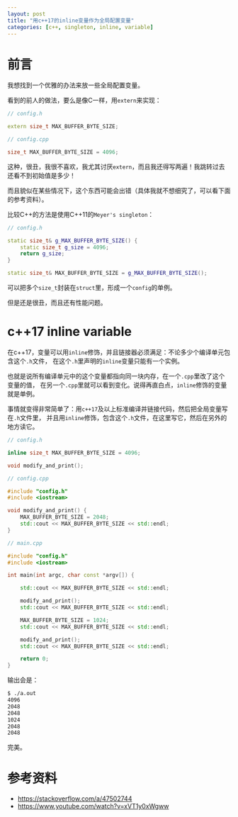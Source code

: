 ```yaml
---
layout: post
title: "用c++17的inline变量作为全局配置变量"
categories: [c++, singleton, inline, variable]
---
```


# 前言

我想找到一个优雅的办法来放一些全局配置变量。

看到的前人的做法，要么是像C一样，用`extern`来实现：

```c++
// config.h

extern size_t MAX_BUFFER_BYTE_SIZE;

// config.cpp

size_t MAX_BUFFER_BYTE_SIZE = 4096;
```

这种，很丑，我很不喜欢，我尤其讨厌`extern`，而且我还得写两遍！我跳转过去还看不到初始值是多少！

而且貌似在某些情况下，这个东西可能会出错（具体我就不想细究了，可以看下面的参考资料）。

比较C++的方法是使用C++11的`Meyer's singleton`：

```c++
// config.h

static size_t& g_MAX_BUFFER_BYTE_SIZE() {
    static size_t g_size = 4096;
    return g_size;
}

static size_t& MAX_BUFFER_BYTE_SIZE = g_MAX_BUFFER_BYTE_SIZE();
```

可以把多个`size_t`封装在`struct`里，形成一个`config`的单例。

但是还是很丑，而且还有性能问题。

# c++17 inline variable

在c++17，变量可以用`inline`修饰，并且链接器必须满足：不论多少个编译单元包含这个`.h`文件，
在这个`.h`里声明的`inline`变量只能有一个实例。

也就是说所有编译单元中的这个变量都指向同一块内存，在一个`.cpp`里改了这个变量的值，
在另一个`.cpp`里就可以看到变化。说得再直白点，`inline`修饰的变量就是单例。

事情就变得非常简单了：用`c++17`及以上标准编译并链接代码，然后把全局变量写在`.h`文件里，
并且用`inline`修饰，包含这个`.h`文件，在这里写它，然后在另外的地方读它。

```c++
// config.h

inline size_t MAX_BUFFER_BYTE_SIZE = 4096;

void modify_and_print();
```

```c++
// config.cpp

#include "config.h"
#include <iostream>

void modify_and_print() {
    MAX_BUFFER_BYTE_SIZE = 2048;
    std::cout << MAX_BUFFER_BYTE_SIZE << std::endl;
}
```

```c++
// main.cpp

#include "config.h"
#include <iostream>

int main(int argc, char const *argv[]) {

    std::cout << MAX_BUFFER_BYTE_SIZE << std::endl;

    modify_and_print();
    std::cout << MAX_BUFFER_BYTE_SIZE << std::endl;

    MAX_BUFFER_BYTE_SIZE = 1024;
    std::cout << MAX_BUFFER_BYTE_SIZE << std::endl;

    modify_and_print();
    std::cout << MAX_BUFFER_BYTE_SIZE << std::endl;

    return 0;
}
```

输出会是：

```bash
$ ./a.out
4096
2048
2048
1024
2048
2048
```

完美。

# 参考资料

-   <https://stackoverflow.com/a/47502744>
-   <https://www.youtube.com/watch?v=xVT1y0xWgww>
